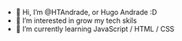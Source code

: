 - 👋 Hi, I’m @HTAndrade, or Hugo Andrade :D
- 👀 I’m interested in grow my tech skils
- 🌱 I’m currently learning JavaScript / HTML / CSS

<!---
HTAndrade/HTAndrade is a ✨ special ✨ repository because its `README.md` (this file) appears on your GitHub profile.
You can click the Preview link to take a look at your changes.
--->

